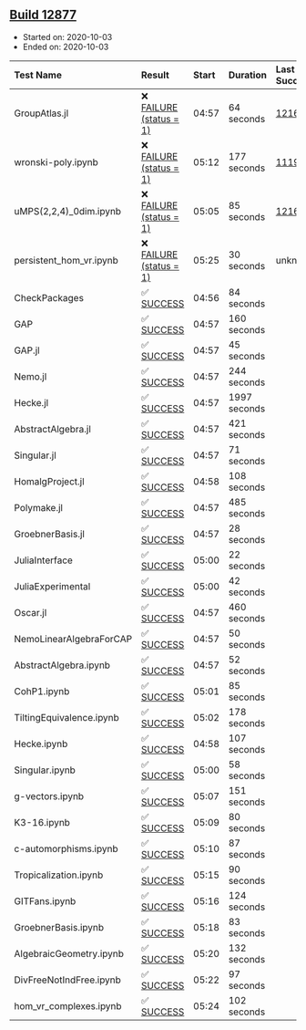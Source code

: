 ## [Build 12877](https://oscarci.mathematik.uni-kl.de/job/oscar/12877/)

* Started on: 2020-10-03
* Ended on: 2020-10-03

| Test Name    | Result | Start | Duration | Last Success | First Failure |
|:-------------|:-------|:------|:---------|:-------------|:--------------|
| GroupAtlas.jl | ❌ [FAILURE (status = 1)](https://oscarci.mathematik.uni-kl.de/job/oscar/12877/artifact/logs/build-12877/GroupAtlas.jl.log) | 04:57 | 64 seconds | [12167](https://oscarci.mathematik.uni-kl.de/job/oscar/12167/) | [12168](https://oscarci.mathematik.uni-kl.de/job/oscar/12168/) |
| wronski-poly.ipynb | ❌ [FAILURE (status = 1)](https://oscarci.mathematik.uni-kl.de/job/oscar/12877/artifact/logs/build-12877/wronski-poly.ipynb.log) | 05:12 | 177 seconds | [11192](https://oscarci.mathematik.uni-kl.de/job/oscar/11192/) | [11193](https://oscarci.mathematik.uni-kl.de/job/oscar/11193/) |
| uMPS(2,2,4)_0dim.ipynb | ❌ [FAILURE (status = 1)](https://oscarci.mathematik.uni-kl.de/job/oscar/12877/artifact/logs/build-12877/uMPS-2-2-4-_0dim.ipynb.log) | 05:05 | 85 seconds | [12167](https://oscarci.mathematik.uni-kl.de/job/oscar/12167/) | [12168](https://oscarci.mathematik.uni-kl.de/job/oscar/12168/) |
| persistent_hom_vr.ipynb | ❌ [FAILURE (status = 1)](https://oscarci.mathematik.uni-kl.de/job/oscar/12877/artifact/logs/build-12877/persistent_hom_vr.ipynb.log) | 05:25 | 30 seconds | unknown | unknown |
| CheckPackages | ✅ [SUCCESS](https://oscarci.mathematik.uni-kl.de/job/oscar/12877/artifact/logs/build-12877/CheckPackages.log) | 04:56 | 84 seconds |  |  |
| GAP | ✅ [SUCCESS](https://oscarci.mathematik.uni-kl.de/job/oscar/12877/artifact/logs/build-12877/GAP.log) | 04:57 | 160 seconds |  |  |
| GAP.jl | ✅ [SUCCESS](https://oscarci.mathematik.uni-kl.de/job/oscar/12877/artifact/logs/build-12877/GAP.jl.log) | 04:57 | 45 seconds |  |  |
| Nemo.jl | ✅ [SUCCESS](https://oscarci.mathematik.uni-kl.de/job/oscar/12877/artifact/logs/build-12877/Nemo.jl.log) | 04:57 | 244 seconds |  |  |
| Hecke.jl | ✅ [SUCCESS](https://oscarci.mathematik.uni-kl.de/job/oscar/12877/artifact/logs/build-12877/Hecke.jl.log) | 04:57 | 1997 seconds |  |  |
| AbstractAlgebra.jl | ✅ [SUCCESS](https://oscarci.mathematik.uni-kl.de/job/oscar/12877/artifact/logs/build-12877/AbstractAlgebra.jl.log) | 04:57 | 421 seconds |  |  |
| Singular.jl | ✅ [SUCCESS](https://oscarci.mathematik.uni-kl.de/job/oscar/12877/artifact/logs/build-12877/Singular.jl.log) | 04:57 | 71 seconds |  |  |
| HomalgProject.jl | ✅ [SUCCESS](https://oscarci.mathematik.uni-kl.de/job/oscar/12877/artifact/logs/build-12877/HomalgProject.jl.log) | 04:58 | 108 seconds |  |  |
| Polymake.jl | ✅ [SUCCESS](https://oscarci.mathematik.uni-kl.de/job/oscar/12877/artifact/logs/build-12877/Polymake.jl.log) | 04:57 | 485 seconds |  |  |
| GroebnerBasis.jl | ✅ [SUCCESS](https://oscarci.mathematik.uni-kl.de/job/oscar/12877/artifact/logs/build-12877/GroebnerBasis.jl.log) | 04:57 | 28 seconds |  |  |
| JuliaInterface | ✅ [SUCCESS](https://oscarci.mathematik.uni-kl.de/job/oscar/12877/artifact/logs/build-12877/JuliaInterface.log) | 05:00 | 22 seconds |  |  |
| JuliaExperimental | ✅ [SUCCESS](https://oscarci.mathematik.uni-kl.de/job/oscar/12877/artifact/logs/build-12877/JuliaExperimental.log) | 05:00 | 42 seconds |  |  |
| Oscar.jl | ✅ [SUCCESS](https://oscarci.mathematik.uni-kl.de/job/oscar/12877/artifact/logs/build-12877/Oscar.jl.log) | 04:57 | 460 seconds |  |  |
| NemoLinearAlgebraForCAP | ✅ [SUCCESS](https://oscarci.mathematik.uni-kl.de/job/oscar/12877/artifact/logs/build-12877/NemoLinearAlgebraForCAP.log) | 04:57 | 50 seconds |  |  |
| AbstractAlgebra.ipynb | ✅ [SUCCESS](https://oscarci.mathematik.uni-kl.de/job/oscar/12877/artifact/logs/build-12877/AbstractAlgebra.ipynb.log) | 04:57 | 52 seconds |  |  |
| CohP1.ipynb | ✅ [SUCCESS](https://oscarci.mathematik.uni-kl.de/job/oscar/12877/artifact/logs/build-12877/CohP1.ipynb.log) | 05:01 | 85 seconds |  |  |
| TiltingEquivalence.ipynb | ✅ [SUCCESS](https://oscarci.mathematik.uni-kl.de/job/oscar/12877/artifact/logs/build-12877/TiltingEquivalence.ipynb.log) | 05:02 | 178 seconds |  |  |
| Hecke.ipynb | ✅ [SUCCESS](https://oscarci.mathematik.uni-kl.de/job/oscar/12877/artifact/logs/build-12877/Hecke.ipynb.log) | 04:58 | 107 seconds |  |  |
| Singular.ipynb | ✅ [SUCCESS](https://oscarci.mathematik.uni-kl.de/job/oscar/12877/artifact/logs/build-12877/Singular.ipynb.log) | 05:00 | 58 seconds |  |  |
| g-vectors.ipynb | ✅ [SUCCESS](https://oscarci.mathematik.uni-kl.de/job/oscar/12877/artifact/logs/build-12877/g-vectors.ipynb.log) | 05:07 | 151 seconds |  |  |
| K3-16.ipynb | ✅ [SUCCESS](https://oscarci.mathematik.uni-kl.de/job/oscar/12877/artifact/logs/build-12877/K3-16.ipynb.log) | 05:09 | 80 seconds |  |  |
| c-automorphisms.ipynb | ✅ [SUCCESS](https://oscarci.mathematik.uni-kl.de/job/oscar/12877/artifact/logs/build-12877/c-automorphisms.ipynb.log) | 05:10 | 87 seconds |  |  |
| Tropicalization.ipynb | ✅ [SUCCESS](https://oscarci.mathematik.uni-kl.de/job/oscar/12877/artifact/logs/build-12877/Tropicalization.ipynb.log) | 05:15 | 90 seconds |  |  |
| GITFans.ipynb | ✅ [SUCCESS](https://oscarci.mathematik.uni-kl.de/job/oscar/12877/artifact/logs/build-12877/GITFans.ipynb.log) | 05:16 | 124 seconds |  |  |
| GroebnerBasis.ipynb | ✅ [SUCCESS](https://oscarci.mathematik.uni-kl.de/job/oscar/12877/artifact/logs/build-12877/GroebnerBasis.ipynb.log) | 05:18 | 83 seconds |  |  |
| AlgebraicGeometry.ipynb | ✅ [SUCCESS](https://oscarci.mathematik.uni-kl.de/job/oscar/12877/artifact/logs/build-12877/AlgebraicGeometry.ipynb.log) | 05:20 | 132 seconds |  |  |
| DivFreeNotIndFree.ipynb | ✅ [SUCCESS](https://oscarci.mathematik.uni-kl.de/job/oscar/12877/artifact/logs/build-12877/DivFreeNotIndFree.ipynb.log) | 05:22 | 97 seconds |  |  |
| hom_vr_complexes.ipynb | ✅ [SUCCESS](https://oscarci.mathematik.uni-kl.de/job/oscar/12877/artifact/logs/build-12877/hom_vr_complexes.ipynb.log) | 05:24 | 102 seconds |  |  |
